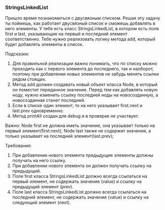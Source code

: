 
### StringsLinkedList

Пришло время познакомиться с двусвязным списком. Решая эту задачу ты поймешь, как работает двусвязный
список и сможешь добавлять в него
элементы. У тебя есть класс StringsLinkedList, в котором есть поля first и last, указывающие на первый и
последний элемент соответственно.
Тебе нужно реализовать логику метода add, который будет добавлять элементы в список.

Подсказки:
1. Для правильной реализации важно понимать, что по списку можно проходить
как с первого элемента до последнего, так и наоборот, поэтому при добавлении новых элементов
не забудь менять ссылки рядом стоящих.
2. Метод add должен создавать новый объект класса Node, в который он поместит переданное значение. Перед тем как
добавлять новую ноду, нужно изменить ссылку последней ноды
на новосозданную, а новосозданная станет последней.
3. Если в списке один элемент, то на него указывает first.next и last.prev одновременно.
4. Метод printAll создан для debug и в проверке не участвует.

Важно:
Node first не должна иметь значение, она указывает только на первый элемент(first.next);
Node last также не содержит значения, а только указывает на последний элемент(last.prev);


Требования:
1.	При добавлении нового элемента предыдущие элементы должны получать на него ссылку.
2.	При добавлении нового элемента он должен получать ссылку на предыдущий.
3.	Поле first класса StringsLinkedList должно всегда ссылаться на первый элемент, не содержать значение (value) и ссылку на предыдущий элемент (prev).
4.	Поле last класса StringsLinkedList должно всегда ссылаться на последний элемент, не содержать значение (value) и ссылку на следующий элемент (next).


